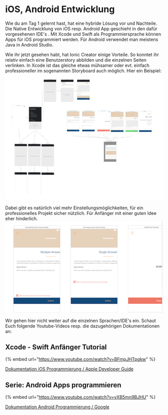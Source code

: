 # iOS, Android Entwicklung

Wie du am Tag 1 gelernt hast, hat eine hybride Lösung vor und Nachteile. Die Native Entwicklung von iOS resp. Android App geschieht in den dafür vorgesehenen IDE's . Mit Xcode und Swift als Programmiersprache können Apps für iOS programmiert werden. Für Android verwendet man meistens Java in Android Studio.

Wie ihr jetzt gesehen habt, hat Ionic Creator einige Vorteile. So konntet ihr relativ einfach eine Benutzerstory abbilden und die einzelnen Seiten verlinken. In Xcode ist das gleiche etwas mühsamer oder evt. einfach professioneller im sogenannten Storyboard auch möglich. Hier ein Beispiel: ![](../.gitbook/assets/xcode-storyboard1.png)

Dabei gibt es natürlich viel mehr Einstellungsmöglichkeiten, für ein professionelles Projekt sicher nützlich. Für Anfänger mit einer guten Idee eher hinderlich. ![](../.gitbook/assets/xcode-storyboard2.png)

Wir gehen hier nicht weiter auf die einzelnen Sprachen/IDE's ein. Schaut Euch folgende Youtube-Videos resp. die dazugehörigen Dokumentationen an:

## Xcode - Swift Anfänger Tutorial

{% embed url="https://www.youtube.com/watch?v=BFmpJHTpgkw" %}

[Dokumentation iOS Programmierung / Apple Developer Guide ](https://developer.apple.com/library/content/navigation/)

## Serie: Android Apps programmieren

{% embed url="https://www.youtube.com/watch?v=yXB5mn9BJHU" %}

[Dokumentation Android Programmierung / Google ](https://developer.android.com/guide/index.html)

